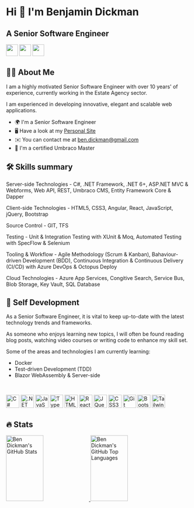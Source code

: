 Hi 👋 I'm Benjamin Dickman
====================

A Senior Software Engineer
-------------------------

<p align="left"> <a href="https://www.github.com/bendickman" target="_blank" rel="noreferrer"><img src="https://raw.githubusercontent.com/danielcranney/readme-generator/main/public/icons/socials/github.svg" width="32" height="32" /></a> <a href="https://www.linkedin.com/in/benjamindickman" target="_blank" rel="noreferrer"><img src="https://raw.githubusercontent.com/danielcranney/readme-generator/main/public/icons/socials/linkedin.svg" width="32" height="32" /></a> <a href="https://www.stackoverflow.com/users/5296627/ben-d" target="_blank" rel="noreferrer"><img src="https://raw.githubusercontent.com/danielcranney/readme-generator/main/public/icons/socials/stackoverflow.svg" width="32" height="32" /></a></p>

## 👨‍💻 About Me

I am a highly motivated Senior Software Engineer with over 10 years' of experience, currently working in the Estate Agency sector.

I am experienced in developing innovative, elegant and scalable web applications.

* 🌍  I'm a Senior Software Engineer
* 🖥️  Have a look at my [Personal Site](http://benjamindickman.com)
* ✉️  You can contact me at [ben.dickman@gmail.com](mailto:ben.dickman@gmail.com)
* 🧠  I'm a certified Umbraco Master

## 🛠 Skills summary

Server-side Technologies - C#, .NET Framework, .NET 6+, ASP.NET MVC & Webforms, Web API, REST, Umbraco CMS, Entity Framework Core & Dapper

Client-side Technologies - HTML5, CSS3, Angular, React, JavaScript, jQuery, Bootstrap

Source Control - GIT, TFS

Testing - Unit & Integration Testing with XUnit & Moq, Automated Testing with SpecFlow & Selenium

Tooling & Workflow - Agile Methodology (Scrum & Kanban), Bahaviour-driven Development (BDD), Continuous Integration & Continuous Delivery (CI/CD) with Azure DevOps & Octopus Deploy

Cloud Technologies - Azure App Services, Congitive Search, Service Bus, Blob Storage, Key Vault, SQL Database

## 🎨 Self Development

As a Senior Software Engineer, it is vital to keep up-to-date with the latest technology trends and frameworks.

As someone who enjoys learning new topics, I will often be found reading blog posts, watching video courses or writing code to enhance my skill set.

Some of the areas and technologies I am currently learning:

- Docker
- Test-driven Development (TDD)
- Blazor WebAssembly & Server-side

<br>

<p align="left">
<a href="https://docs.microsoft.com/en-us/dotnet/csharp/" target="_blank" rel="noreferrer"><img src="https://raw.githubusercontent.com/danielcranney/readme-generator/main/public/icons/skills/csharp-colored.svg" width="36" height="36" alt="C#" /></a>
<a href="https://dotnet.microsoft.com/en-us/" target="_blank" rel="noreferrer"><img src="https://raw.githubusercontent.com/danielcranney/readme-generator/main/public/icons/skills/dot-net-colored.svg" width="36" height="36" alt=".NET" /></a>
<a href="https://developer.mozilla.org/en-US/docs/Web/JavaScript" target="_blank" rel="noreferrer"><img src="https://raw.githubusercontent.com/danielcranney/readme-generator/main/public/icons/skills/javascript-colored.svg" width="36" height="36" alt="JavaScript" /></a>
<a href="https://www.typescriptlang.org/" target="_blank" rel="noreferrer"><img src="https://raw.githubusercontent.com/danielcranney/readme-generator/main/public/icons/skills/typescript-colored.svg" width="36" height="36" alt="TypeScript" /></a>
<a href="https://developer.mozilla.org/en-US/docs/Glossary/HTML5" target="_blank" rel="noreferrer"><img src="https://raw.githubusercontent.com/danielcranney/readme-generator/main/public/icons/skills/html5-colored.svg" width="36" height="36" alt="HTML5" /></a>
<a href="https://reactjs.org/" target="_blank" rel="noreferrer"><img src="https://raw.githubusercontent.com/danielcranney/readme-generator/main/public/icons/skills/react-colored.svg" width="36" height="36" alt="React" /></a>
<a href="https://jquery.com/" target="_blank" rel="noreferrer"><img src="https://raw.githubusercontent.com/danielcranney/readme-generator/main/public/icons/skills/jquery-colored.svg" width="36" height="36" alt="JQuery" /></a>
<a href="https://www.w3.org/TR/CSS/#css" target="_blank" rel="noreferrer"><img src="https://raw.githubusercontent.com/danielcranney/readme-generator/main/public/icons/skills/css3-colored.svg" width="36" height="36" alt="CSS3" /></a>
<a href="https://git-scm.com/" target="_blank" rel="noreferrer"><img src="https://raw.githubusercontent.com/danielcranney/readme-generator/main/public/icons/skills/git-colored.svg" width="36" height="36" alt="Git" /></a>
<a href="https://getbootstrap.com/" target="_blank" rel="noreferrer"><img src="https://raw.githubusercontent.com/danielcranney/readme-generator/main/public/icons/skills/bootstrap-colored.svg" width="36" height="36" alt="Bootstrap" /></a>
<a href="https://tailwindcss.com/" target="_blank" rel="noreferrer"><img src="https://raw.githubusercontent.com/danielcranney/readme-generator/main/public/icons/skills/tailwindcss-colored.svg" width="36" height="36" alt="TailwindCSS" /></a>

</p>

## 🔥 Stats
<div width="100%">
<a href="https://github.com/bendickman">
  <img height="180em" width="45%" src="https://github-readme-stats-sigma-five.vercel.app/api?username=bendickman&show_icons=true&theme=noctis_minimus&count_private=true" alt="Ben Dickman's GitHub Stats" />
  <img height="180em" width="45%" src="https://github-readme-stats-sigma-five.vercel.app/api/top-langs/?username=bendickman&theme=noctis_minimus&layout=compact" 
    alt="Ben Dickman's GitHub Top Languages" />
</a>
  </div>
